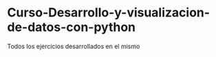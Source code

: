 # Curso-Desarrollo-y-visualizacion-de-datos-con-python

Todos los ejercicios desarrollados en el mismo
